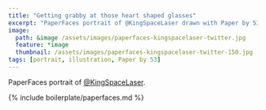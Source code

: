 ```yaml
---
title: "Getting grabby at those heart shaped glasses"
excerpt: "PaperFaces portrait of @KingSpaceLaser drawn with Paper by 53 on an iPad."
image: 
  path: &image /assets/images/paperfaces-kingspacelaser-twitter.jpg 
  feature: *image
  thumbnail: /assets/images/paperfaces-kingspacelaser-twitter-150.jpg
tags: [portrait, illustration, Paper by 53]
---
```


PaperFaces portrait of [@KingSpaceLaser](http://twitter.com/KingSpaceLaser).

{% include boilerplate/paperfaces.md %}
